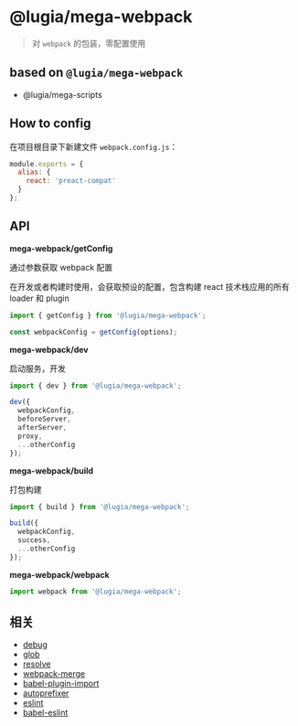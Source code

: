 # @lugia/mega-webpack

> 对 `webpack` 的包装，零配置使用

## based on `@lugia/mega-webpack`

- @lugia/mega-scripts

## How to config

在项目根目录下新建文件 `webpack.config.js`：

```js
module.exports = {
  alias: {
    react: 'preact-compat'
  }
};
```

## API

**mega-webpack/getConfig**

通过参数获取 webpack 配置

在开发或者构建时使用，会获取预设的配置，包含构建 react 技术栈应用的所有 loader 和 plugin

```js
import { getConfig } from '@lugia/mega-webpack';

const webpackConfig = getConfig(options);
```

**mega-webpack/dev**

启动服务，开发

```js
import { dev } from '@lugia/mega-webpack';

dev({
  webpackConfig,
  beforeServer,
  afterServer,
  proxy,
  ...otherConfig
});
```

**mega-webpack/build**

打包构建

```js
import { build } from '@lugia/mega-webpack';

build({
  webpackConfig,
  success,
  ...otherConfig
});
```

**mega-webpack/webpack**

```js
import webpack from '@lugia/mega-webpack';
```

## 相关

- [debug](https://github.com/visionmedia/debug)
- [glob](https://github.com/isaacs/node-glob)
- [resolve](https://github.com/browserify/resolve)
- [webpack-merge](https://github.com/survivejs/webpack-merge)
- [babel-plugin-import](https://github.com/ant-design/babel-plugin-import)
- [autoprefixer](https://github.com/postcss/autoprefixer)
- [eslint](https://github.com/eslint/eslint)
- [babel-eslint](https://github.com/babel/babel-eslint)
